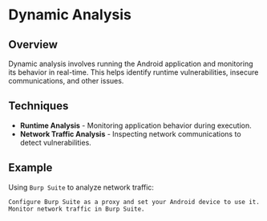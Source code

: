 
# Dynamic Analysis

## Overview
Dynamic analysis involves running the Android application and monitoring its behavior in real-time. This helps identify runtime vulnerabilities, insecure communications, and other issues.

## Techniques
- **Runtime Analysis** - Monitoring application behavior during execution.
- **Network Traffic Analysis** - Inspecting network communications to detect vulnerabilities.

## Example
Using `Burp Suite` to analyze network traffic:
```plaintext
Configure Burp Suite as a proxy and set your Android device to use it. Monitor network traffic in Burp Suite.

